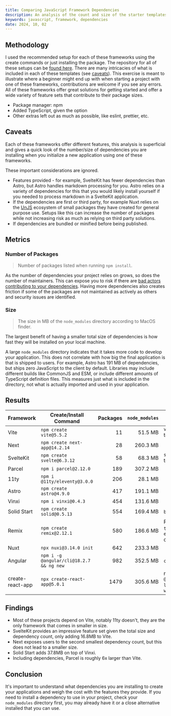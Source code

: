 ```yaml
---
title: Comparing JavaScript Framework Dependencies
description: An analysis of the count and size of the starter templates of different JavaScript frameworks.
keywords: javascript, framework, dependencies
date: 2024, 10, 02
---
```


## Methodology

I used the recommended setup for each of these frameworks using the create commands or just installing the package. The repository for all of these setups can be [found here](https://github.com/rossrobino/dependency-comparison). There are many intricacies of what is included in each of these templates (see [caveats](#caveats)). This exercise is meant to illustrate where a beginner might end up with when starting a project with one of these frameworks, contributions are welcome if you see any errors. All of these frameworks offer great solutions for getting started and offer a wide variety of feature sets that contribute to their package sizes.

- Package manager: npm
- Added TypeScript, given the option
- Other extras left out as much as possible, like eslint, prettier, etc.

## Caveats

Each of these frameworks offer different features, this analysis is superficial and gives a quick look of the number/size of dependencies you are installing when you initialize a new application using one of these frameworks.

These important considerations are ignored.

- Features provided - for example, SvelteKit has fewer dependencies than Astro, but Astro handles markdown processing for you. Astro relies on a variety of dependencies for this that you would likely install yourself if you needed to process markdown in a SvelteKit application.
- If the dependencies are first or third party, for example Nuxt relies on the [UnJS](https://unjs.io/) ecosystem of small packages they have created for general purpose use. Setups like this can increase the number of packages while not increasing risk as much as relying on third party solutions.
- If dependencies are bundled or minified before being published.

## Metrics

### Number of Packages

> Number of packages listed when running `npm install`.

As the number of dependencies your project relies on grows, so does the number of maintainers. This can expose you to risk if there are [bad actors contributing to your dependencies](https://github.com/bluwy/ihimnm). Having more dependencies also creates friction if some of the packages are not maintained as actively as others and security issues are identified.

### Size

> The size in MB of the `node_modules` directory according to MacOS finder.

The largest benefit of having a smaller total size of dependencies is how fast they will be installed on your local machine.

A large `node_modules` directory indicates that it takes more code to develop your application. This does not correlate with how big the final application is that is shipped to users. For example, Astro has 191 MB of dependencies, but ships zero JavaScript to the client by default. Libraries may include different builds like CommonJS and ESM, or include different amounts of TypeScript definition files. This measures just what is included in the directory, not what is actually imported and used in your application.

## Results

| Framework        | Create/Install Command                   | Packages | `node_modules` | Notes                                            |
| ---------------- | ---------------------------------------- | -------: | -------------: | ------------------------------------------------ |
| Vite             | `npm create vite@5.5.2`                  |       11 |        51.5 MB | `vanilla` template                               |
| Next             | `npm create next-app@14.2.14`            |       28 |       260.3 MB |                                                  |
| SvelteKit        | `npm create svelte@6.3.12`               |       58 |        68.3 MB | `skeleton` template                              |
| Parcel           | `npm i parcel@2.12.0`                    |      189 |       307.2 MB |                                                  |
| 11ty             | `npm i @11ty/eleventy@3.0.0`             |      206 |        28.1 MB |                                                  |
| Astro            | `npm create astro@4.9.0`                 |      417 |       191.1 MB |                                                  |
| Vinxi            | `npm i vinxi@0.4.3`                      |      454 |       131.6 MB |                                                  |
| Solid Start      | `npm create solid@0.5.13`                |      554 |       169.4 MB | `bare` template                                  |
| Remix            | `npm create remix@2.12.1`                |      580 |       186.6 MB | Removed all `tailwind` and `eslint` dependencies |
| Nuxt             | `npx nuxi@3.14.0 init`                   |      642 |       233.3 MB |                                                  |
| Angular          | `npm i -g @angular/cli@18.2.7 && ng new` |      982 |       352.5 MB | `css` and `ssr`                                  |
| create-react-app | `npx create-react-app@5.0.1`             |     1479 |       305.6 MB | removed `@testing-library/*` and `web-vitals`    |

## Findings

- Most of these projects depend on Vite, notably 11ty doesn't, they are the only framework that comes in smaller in size.
- SvelteKit provides an impressive feature set given the total size and dependency count, only adding 16.8MB to Vite.
- Next exposes users to the second smallest dependency count, but this does not lead to a smaller size.
- Solid Start adds 37.8MB on top of Vinxi.
- Including dependencies, Parcel is roughly 6x larger than Vite.

## Conclusion

It's important to understand what dependencies you are installing to create your applications and weigh the cost with the features they provide. If you need to install a dependency to use in your project, check your `node_modules` directory first, you may already have it or a close alternative installed that you can use.

